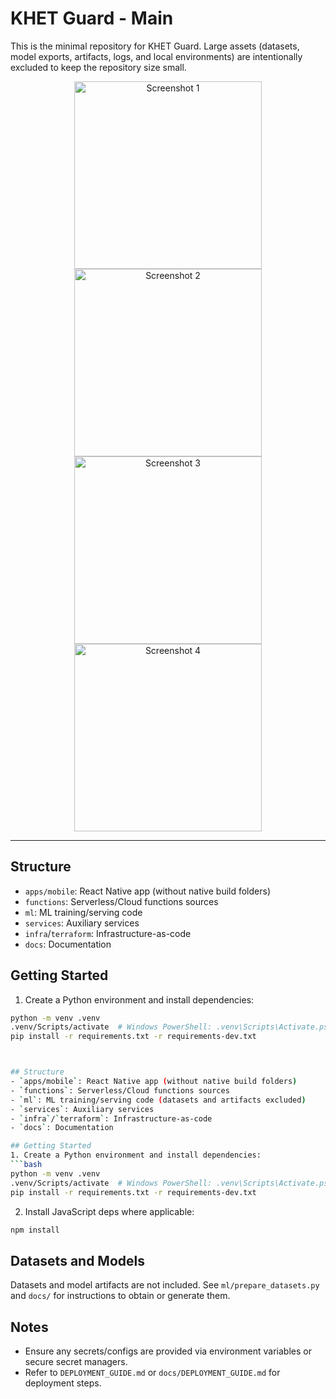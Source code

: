# KHET Guard - Main

This is the minimal repository for KHET Guard. Large assets (datasets, model exports, artifacts, logs, and local environments) are intentionally excluded to keep the repository size small.



<p align="center">
  <img src="https://github.com/user-attachments/assets/a5ec58fc-5a1f-46de-a8ce-6deb63f45fb0" alt="Screenshot 1" width="300"/>
  <img src="https://github.com/user-attachments/assets/b77c2fdf-36b3-44bb-a87c-f547b1a54263" alt="Screenshot 2" width="300"/>
  <img src="https://github.com/user-attachments/assets/71ca8694-210e-4721-aa6c-3fd30c12eb40" alt="Screenshot 3" width="300"/>
  <img src="https://github.com/user-attachments/assets/6d2d48b7-f321-40a6-a266-84c1aa3b7680" alt="Screenshot 4" width="300"/>
</p>

---

## Structure
- `apps/mobile`: React Native app (without native build folders)
- `functions`: Serverless/Cloud functions sources
- `ml`: ML training/serving code
- `services`: Auxiliary services
- `infra`/`terraform`: Infrastructure-as-code
- `docs`: Documentation

## Getting Started
1. Create a Python environment and install dependencies:
```bash
python -m venv .venv
.venv/Scripts/activate  # Windows PowerShell: .venv\Scripts\Activate.ps1
pip install -r requirements.txt -r requirements-dev.txt



## Structure
- `apps/mobile`: React Native app (without native build folders)
- `functions`: Serverless/Cloud functions sources
- `ml`: ML training/serving code (datasets and artifacts excluded)
- `services`: Auxiliary services
- `infra`/`terraform`: Infrastructure-as-code
- `docs`: Documentation

## Getting Started
1. Create a Python environment and install dependencies:
```bash
python -m venv .venv
.venv/Scripts/activate  # Windows PowerShell: .venv\Scripts\Activate.ps1
pip install -r requirements.txt -r requirements-dev.txt
```
2. Install JavaScript deps where applicable:
```bash
npm install
```

## Datasets and Models
Datasets and model artifacts are not included. See `ml/prepare_datasets.py` and `docs/` for instructions to obtain or generate them.

## Notes
- Ensure any secrets/configs are provided via environment variables or secure secret managers.
- Refer to `DEPLOYMENT_GUIDE.md` or `docs/DEPLOYMENT_GUIDE.md` for deployment steps.
